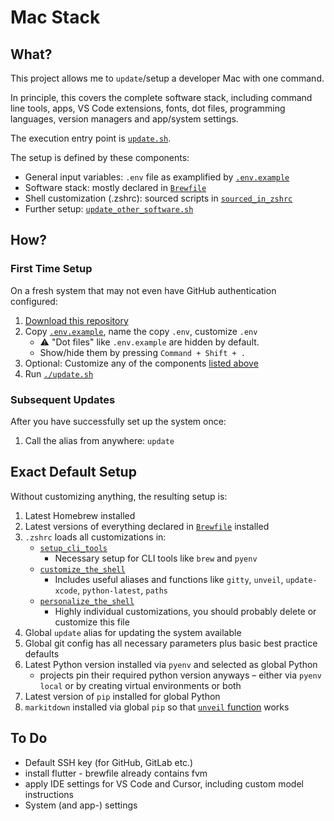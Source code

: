 # Mac Stack

## What?

This project allows me to `update`/setup a developer Mac with one command.

In principle, this covers the complete software stack, including command line tools, apps, VS Code extensions, fonts, dot files, programming languages, version managers and app/system settings.

The execution entry point is [`update.sh`](update.sh).

The setup is defined by these components:
* General input variables: `.env` file as examplified by [`.env.example`](.env.example)
* Software stack: mostly declared in [`Brewfile`](Brewfile)
* Shell customization (.zshrc): sourced scripts in [`sourced_in_zshrc`](scripts/sourced_in_zshrc)
* Further setup: [`update_other_software.sh`](scripts/update_other_software.sh)

## How?

### First Time Setup

On a fresh system that may not even have GitHub authentication configured:

1. [Download this repository](https://github.com/codeface-io/mac-stack/archive/refs/heads/master.zip)
2. Copy [`.env.example`](.env.example), name the copy `.env`, customize `.env`
   - ⚠️ "Dot files" like `.env.example` are hidden by default.
   - Show/hide them by pressing `Command + Shift + .`
3. Optional: Customize any of the components [listed above](#what)
4. Run [`./update.sh`](update.sh)

### Subsequent Updates

After you have successfully set up the system once:

1. Call the alias from anywhere: `update`

## Exact Default Setup

Without customizing anything, the resulting setup is:

1. Latest Homebrew installed
2. Latest versions of everything declared in [`Brewfile`](Brewfile) installed
3. `.zshrc` loads all customizations in:
   - [`setup_cli_tools`](scripts/sourced_in_zshrc/setup_cli_tools.sh)
     - Necessary setup for CLI tools like `brew` and `pyenv`
   - [`customize_the_shell`](scripts/sourced_in_zshrc/customize_the_shell.sh)
     - Includes useful aliases and functions like `gitty`, `unveil`, `update-xcode`, `python-latest`, `paths`
   - [`personalize_the_shell`](scripts/sourced_in_zshrc/personalize_the_shell.sh)
     - Highly individual customizations, you should probably delete or customize this file
4. Global `update` alias for updating the system available
5. Global git config has all necessary parameters plus basic best practice defaults
6. Latest Python version installed via `pyenv` and selected as global Python 
   - projects pin their required python version anyways – either via `pyenv local` or by creating virtual environments or both
7. Latest version of `pip` installed for global Python
8. `markitdown` installed via global `pip` so that [`unveil` function](scripts/sourced_in_zshrc/customize_the_shell.sh) works

## To Do

* Default SSH key (for GitHub, GitLab etc.)
* install flutter - brewfile already contains fvm
* apply IDE settings for VS Code and Cursor, including custom model instructions
* System (and app-) settings